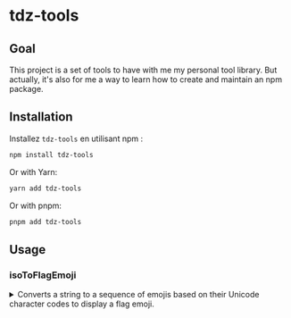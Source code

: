 # tdz-tools

## Goal

This project is a set of tools to have with me my personal tool library. But actually, it's also for me a way to learn how to create and maintain an npm package.

## Installation

Installez `tdz-tools` en utilisant npm :

```bash
npm install tdz-tools
```
Or with Yarn:

```bash
yarn add tdz-tools
```
Or with pnpm:
```bash
pnpm add tdz-tools
```
## Usage

### isoToFlagEmoji
<details>
<summary>Converts a string to a sequence of emojis based on their Unicode character codes to display a flag emoji.</summary>

A brilliant idea from [Grafikart](https://grafikart.fr/tutoriels/drapeau-emoji-fonction-2152)

Here's how you can use the isoToFlagEmoji function from tdz-tools:

```typescript
import { isoToFlagEmoji } from 'tdz-tools';

const emojiFlags = isoToFlagEmoji('FR');
console.log(emojiFlags);  // Outputs: 🇫🇷
```
note: on Chromium browsers on Windows, the emoji flags are not displayed correctly. This is due to the system font (Sego UI) which is not supporting flag emojis. Have a look on the grafikart website link above for more details.

>API Documentation

```typescript
isoToFlagEmoji(code: string, modulo?: number, offset?: number): string
```

Converts a string to a sequence of emojis based on their Unicode character codes.

- code (string): The string to convert.
- modulo (number, optional): The modulo value to use for calculating the character code of the emoji. Default is 32.
- offset (number, optional): The offset value to add to the character code. Default is 0x1F1E5.

const emojiFlags = isoToFlagEmoji('US');
console.log(emojiFlags);  // Outputs: 🇺🇸
</details>
